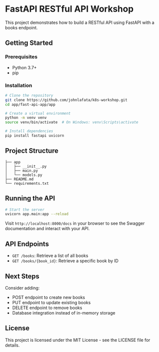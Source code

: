 # FastAPI RESTful API Workshop

This project demonstrates how to build a RESTful API using FastAPI with a books endpoint.

## Getting Started

### Prerequisites
- Python 3.7+
- pip

### Installation

```bash
# Clone the repository
git clone https://github.com/johnlafata/k8s-workshop.git
cd app/fast-api-app/app

# Create a virtual environment
python -m venv venv
source venv/bin/activate  # On Windows: venv\Scripts\activate

# Install dependencies
pip install fastapi uvicorn
```

## Project Structure

```
├── app
│   ├── __init__.py
│   ├── main.py
│   └── models.py
├── README.md
└── requirements.txt
```

## Running the API

```bash
# Start the server
uvicorn app.main:app --reload
```

Visit `http://localhost:8000/docs` in your browser to see the Swagger documentation and interact with your API.

## API Endpoints

- `GET /books`: Retrieve a list of all books
- `GET /books/{book_id}`: Retrieve a specific book by ID

## Next Steps

Consider adding:
- POST endpoint to create new books
- PUT endpoint to update existing books
- DELETE endpoint to remove books
- Database integration instead of in-memory storage

## License

This project is licensed under the MIT License - see the LICENSE file for details.